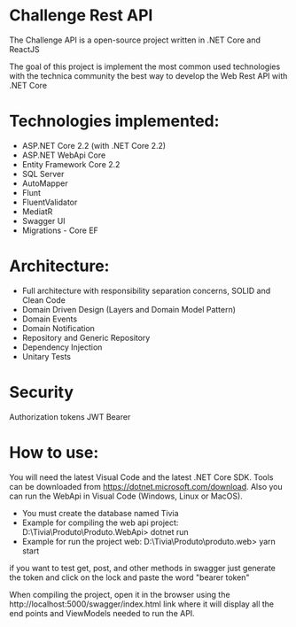 # Challenge Rest API
The Challenge API is a open-source project written in .NET Core and ReactJS

The goal of this project is implement the most common used technologies with the technica community the best way to develop the Web Rest API with .NET Core

# Technologies implemented:
* ASP.NET Core 2.2 (with .NET Core 2.2)
* ASP.NET WebApi Core
* Entity Framework Core 2.2
* SQL Server
* AutoMapper
* Flunt
* FluentValidator
* MediatR
* Swagger UI
* Migrations - Core EF

# Architecture:
* Full architecture with responsibility separation concerns, SOLID and Clean Code
* Domain Driven Design (Layers and Domain Model Pattern)
* Domain Events
* Domain Notification
* Repository and Generic Repository
* Dependency Injection
* Unitary Tests

# Security
Authorization tokens JWT Bearer

# How to use:
You will need the latest Visual Code and the latest .NET Core SDK. Tools can be downloaded from https://dotnet.microsoft.com/download. Also you can run the WebApi in Visual Code (Windows, Linux or MacOS).

- You must create the database named Tivia
- Example for compiling the web api project: D:\Tivia\Produto\Produto.WebApi> dotnet run
- Example for run the project web: D:\Tivia\Produto\produto.web> yarn start

if you want to test get, post, and other methods in swagger just generate the token and click on the lock and paste the word "bearer token"

When compiling the project, open it in the browser using the http://localhost:5000/swagger/index.html link where it will display all the end points and ViewModels needed to run the API.
